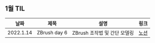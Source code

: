 ## 1월 TIL

| 날짜      | 제목         | 설명                         | 링크                                                                                          |
| --------- | ------------ | ---------------------------- | --------------------------------------------------------------------------------------------- |
| 2022.1.14 | ZBrush day 6 | ZBrush 조작법 및 간단 모델링 | [노션](https://plaid-breakfast-07b.notion.site/ZBrush-day-6-03d3d6f7c24d44789002b4acb4b4def0) |
